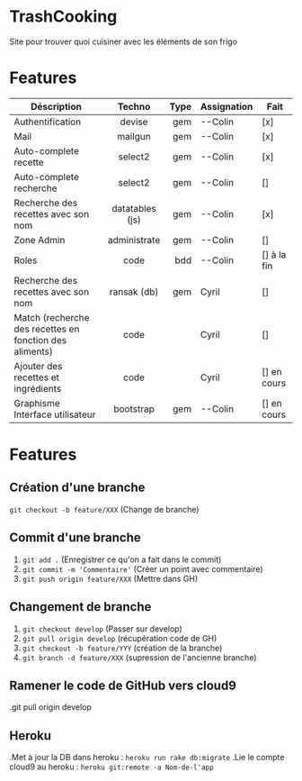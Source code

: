# TrashCooking
Site pour trouver quoi cuisiner avec les éléments de son frigo
# Features
|  Déscription                          | Techno        | Type  | Assignation |Fait |
| ---------------------------------     |:-------------:| -----:| ----------- | --- |
| Authentification                      | devise        | gem   |   --Colin   |[x]  |
| Mail                                  | mailgun       | gem   |   --Colin   |[x]  |
| Auto-complete recette                 | select2       | gem   |   --Colin   |[x]  |
| Auto-complete recherche               | select2       | gem   |   --Colin   |[]   |
| Recherche des recettes avec son nom   |datatables (js)| gem   |   --Colin   |[x]  |
| Zone Admin                            | administrate  | gem   |   --Colin   |[]   |
| Roles                                 | code          | bdd   |   --Colin     |[] à la fin  |
| Recherche des recettes avec son nom   | ransak (db)   | gem   |   Cyril   |[]  |
| Match (recherche des recettes en fonction des aliments) | code | |    Cyril |[]   |
| Ajouter des recettes et ingrédients   | code          |       |   Cyril     |[] en cours  |
| Graphisme Interface utilisateur       | bootstrap     | gem   |   --Colin   |[] en cours  |

# Features

## Création d'une branche
`git checkout -b feature/XXX`    (Change de branche)


## Commit d'une branche
1. `git add .`                       (Enregistrer ce qu'on a fait dans le commit)
2. `git commit -m 'Commentaire'`     (Créer un point avec commentaire)
3. `git push origin feature/XXX`     (Mettre dans GH)


## Changement de branche

1. `git checkout develop`         (Passer sur develop)
2. `git pull origin develop`      (récupération code de GH)
3. `git checkout -b feature/YYY`  (création de la branche)
4. `git branch -d feature/XXX`    (supression de l'ancienne branche)

## Ramener le code de GitHub vers cloud9 
.git pull origin develop

## Heroku

.Met à jour la DB dans heroku : `heroku run rake db:migrate`
.Lie le compte cloud9 au heroku : `heroku git:remote -a Nom-de-l'app`



